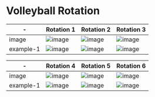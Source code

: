 # Volleyball Rotation
| - | Rotation 1 | Rotation 2 | Rotation 3 |
| --- | --- | --- | --- | 
| image | ![image](https://goldmedalsquared.com/wp-content/uploads/2023/08/904873_6b39a6dd6d8a4dbf95b1294e7dfd2c5dmv2.jpg)  | ![image](https://goldmedalsquared.com/wp-content/uploads/2023/08/904873_03e0fe2771fb4de8b4e8343031cbdc79mv2.jpg)  | ![image](https://goldmedalsquared.com/wp-content/uploads/2023/08/904873_c68a82ba25ef4defba03701ab75fe0admv2.jpg)  |
| example-1 | ![image](https://goldmedalsquared.com/wp-content/uploads/2023/08/904873_fa73d4c47cd248989427efd90515d1f4mv2-768x432.jpg)  | ![image](https://goldmedalsquared.com/wp-content/uploads/2023/08/904873_4dc1c12f2cb948ada93bb2a2fc4c32a2mv2-768x432.jpg)  | ![image](https://goldmedalsquared.com/wp-content/uploads/2023/08/904873_6e4d82988d9b4b5aa1d112669aefff19mv2-768x432.jpg)  |

| - | Rotation 4 | Rotation 5 | Rotation 6 |
| --- | --- | --- | --- |
| image | ![image](https://goldmedalsquared.com/wp-content/uploads/2023/08/904873_504f71366f4441ef95484c05f09155c9mv2.jpg)  |![image](https://goldmedalsquared.com/wp-content/uploads/2023/08/904873_aec490b696134ab4a40f10a7c6898157mv2.jpg)  | ![image](https://goldmedalsquared.com/wp-content/uploads/2023/08/904873_41ada3750a9c4b918d5633e5a5158e4cmv2.jpg)|
| example-1 | ![image](https://goldmedalsquared.com/wp-content/uploads/2023/08/904873_9f2ed596820c43058163c75691876ef1mv2-768x432.jpg)  | ![image](https://goldmedalsquared.com/wp-content/uploads/2023/08/904873_060ab802d1894a13a2795d775d3b44d3mv2-768x432.jpg)  | ![image](https://goldmedalsquared.com/wp-content/uploads/2023/08/904873_41566fa7477b45959f40c1f723620989mv2-768x432.jpg)  |
